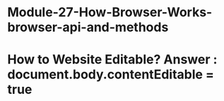 # Module-27-How-Browser-Works-browser-api-and-methods
# How to Website Editable? Answer : document.body.contentEditable = true

